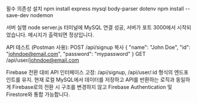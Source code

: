 필수 의존성 설치
npm install express mysql body-parser dotenv
npm install --save-dev nodemon

서버 실행
node server.js
터미널에 MySQL 연결 성공, 서버가 포트 3000에서 시작되었습니다. 메시지가 출력되면 정상입니다.

API 테스트 (Postman 사용):
POST /api/signup
복사
{
    "name": "John Doe",
    "id": "johndoe@email.com",
    "password": "mypassword"
}
GET /api/user/johndoe@email.com

Firebase 전환 대비
API 인터페이스 고정: /api/signup, /api/user/:id 형식의 엔드포인트를 유지.
현재 로컬 MySQL에서 데이터를 저장하고 API를 반환하는 로직과 동일하게 Firebase로의 전환 시 구조를 변경하지 않고 Firebase Authentication 및 Firestore와 통합 가능합니다.